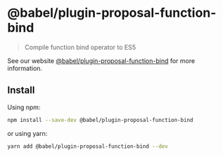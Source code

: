 # @babel/plugin-proposal-function-bind

> Compile function bind operator to ES5

See our website [@babel/plugin-proposal-function-bind](https://babeljs.io/docs/en/next/babel-plugin-proposal-function-bind.html) for more information.

## Install

Using npm:

```sh
npm install --save-dev @babel/plugin-proposal-function-bind
```

or using yarn:

```sh
yarn add @babel/plugin-proposal-function-bind --dev
```
